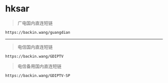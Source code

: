 # hksar
> 广电国内直连短链
```
https://backin.wang/guangdian
```

---

> 电信国内直连短链
```
https://backin.wang/GDIPTV
```
> 电信备用国内直连短链
```
https://backin.wang/GDIPTV-SP
```

